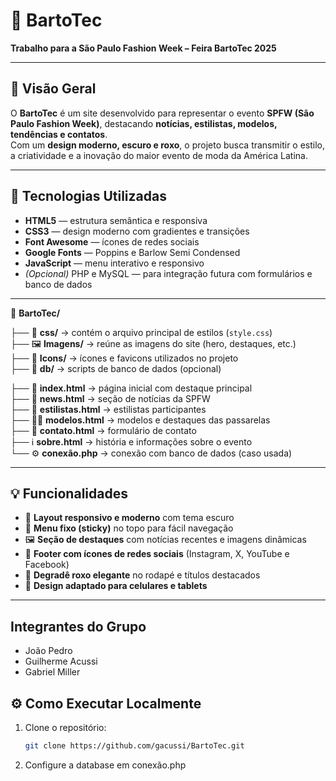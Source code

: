 # 🪩 BartoTec  
**Trabalho para a São Paulo Fashion Week – Feira BartoTec 2025**

---

## 🎯 Visão Geral  
O **BartoTec** é um site desenvolvido para representar o evento **SPFW (São Paulo Fashion Week)**, destacando **notícias, estilistas, modelos, tendências e contatos**.  
Com um **design moderno, escuro e roxo**, o projeto busca transmitir o estilo, a criatividade e a inovação do maior evento de moda da América Latina.

---

## 🧰 Tecnologias Utilizadas  
- **HTML5** — estrutura semântica e responsiva  
- **CSS3** — design moderno com gradientes e transições  
- **Font Awesome** — ícones de redes sociais  
- **Google Fonts** — Poppins e Barlow Semi Condensed  
- **JavaScript** — menu interativo e responsivo  
- *(Opcional)* PHP e MySQL — para integração futura com formulários e banco de dados

---

📁 **BartoTec/**  

├── 🎨 **css/** → contém o arquivo principal de estilos (`style.css`)  
├── 🖼️ **Imagens/** → reúne as imagens do site (hero, destaques, etc.)  
├── 🧩 **Icons/** → ícones e favicons utilizados no projeto  
├── 💾 **db/** → scripts de banco de dados (opcional)  
  
├── 🧠 **index.html** → página inicial com destaque principal  
├── 📰 **news.html** → seção de notícias da SPFW  
├── 👗 **estilistas.html** → estilistas participantes  
├── 🧍‍♀️ **modelos.html** → modelos e destaques das passarelas  
├── 💬 **contato.html** → formulário de contato  
├── ℹ️ **sobre.html** → história e informações sobre o evento  
└── ⚙️ **conexão.php** → conexão com banco de dados (caso usada)

---

## 💡 Funcionalidades
- 🎨 **Layout responsivo e moderno** com tema escuro  
- 📜 **Menu fixo (sticky)** no topo para fácil navegação  
- 🖼️ **Seção de destaques** com notícias recentes e imagens dinâmicas  
- 🔗 **Footer com ícones de redes sociais** (Instagram, X, YouTube e Facebook)  
- 🌈 **Degradê roxo elegante** no rodapé e títulos destacados  
- 📱 **Design adaptado para celulares e tablets**

---

## Integrantes do Grupo

- João Pedro
- Guilherme Acussi
- Gabriel Miller

## ⚙️ Como Executar Localmente
1. Clone o repositório:
   ```bash
   git clone https://github.com/gacussi/BartoTec.git
2. Configure a database em conexão.php
